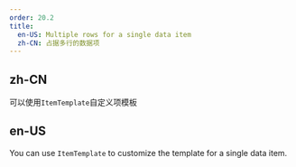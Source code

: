 ```yaml
---
order: 20.2
title:
  en-US: Multiple rows for a single data item
  zh-CN: 占据多行的数据项
---
```


## zh-CN

可以使用`ItemTemplate`自定义项模板

## en-US

You can use `ItemTemplate` to customize the template for a single data item.